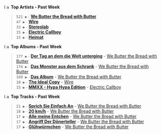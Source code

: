 <!--START_LASTFM_ARTISTS:{"period": "7day", "rows": 5}-->
<a href="https://last.fm" target="_blank"><img src="https://user-images.githubusercontent.com/17434202/215290617-e793598d-d7c9-428f-9975-156db1ba89cc.svg" alt="Last.fm Logo" width="18" height="13"/></a> **Top Artists - Past Week**

> `521 ▶️` ∙ **[We Butter the Bread with Butter](https://www.last.fm/music/We+Butter+the+Bread+with+Butter)**<br/>
> `47 ▶️` ∙ **[Wire](https://www.last.fm/music/Wire)**<br/>
> `33 ▶️` ∙ **[Stereolab](https://www.last.fm/music/Stereolab)**<br/>
> `15 ▶️` ∙ **[Electric Callboy](https://www.last.fm/music/Electric+Callboy)**<br/>
> `15 ▶️` ∙ **[Heimat](https://www.last.fm/music/Heimat)**<br/>
<!--END_LASTFM_ARTISTS-->

<!--START_LASTFM_ALBUMS:{"period": "7day", "rows": 5}-->
<a href="https://last.fm" target="_blank"><img src="https://user-images.githubusercontent.com/17434202/215290617-e793598d-d7c9-428f-9975-156db1ba89cc.svg" alt="Last.fm Logo" width="18" height="13"/></a> **Top Albums - Past Week**

> `177 ▶️` ∙ **[Der Tag an dem die Welt unterging](https://www.last.fm/music/We+Butter+the+Bread+with+Butter/Der+Tag+an+dem+die+Welt+unterging)** - [We Butter the Bread with Butter](https://www.last.fm/music/We+Butter+the+Bread+with+Butter)<br/>
> `174 ▶️` ∙ **[Das Monster aus dem Schrank](https://www.last.fm/music/We+Butter+the+Bread+with+Butter/Das+Monster+aus+dem+Schrank)** - [We Butter the Bread with Butter](https://www.last.fm/music/We+Butter+the+Bread+with+Butter)<br/>
> `169 ▶️` ∙ **[Das Album](https://www.last.fm/music/We+Butter+the+Bread+with+Butter/Das+Album)** - [We Butter the Bread with Butter](https://www.last.fm/music/We+Butter+the+Bread+with+Butter)<br/>
> `18 ▶️` ∙ **[The Ideal Copy](https://www.last.fm/music/Wire/The+Ideal+Copy)** - [Wire](https://www.last.fm/music/Wire)<br/>
> `15 ▶️` ∙ **[MMXX - Hypa Hypa Edition](https://www.last.fm/music/Electric+Callboy/MMXX+-+Hypa+Hypa+Edition)** - [Electric Callboy](https://www.last.fm/music/Electric+Callboy)<br/>
<!--END_LASTFM_ALBUMS-->

<!--START_LASTFM_TRACKS:{"period": "7day", "rows": 5}-->
<a href="https://last.fm" target="_blank"><img src="https://user-images.githubusercontent.com/17434202/215290617-e793598d-d7c9-428f-9975-156db1ba89cc.svg" alt="Last.fm Logo" width="18" height="13"/></a> **Top Tracks - Past Week**

> `21 ▶️` ∙ **[Sprich Sie Einfach An](https://www.last.fm/music/We+Butter+the+Bread+with+Butter/_/Sprich+Sie+Einfach+An)** - [We Butter the Bread with Butter](https://www.last.fm/music/We+Butter+the+Bread+with+Butter)<br/>
> `18 ▶️` ∙ **[20 km/h](https://www.last.fm/music/We+Butter+the+Bread+with+Butter/_/20+km%2Fh)** - [We Butter the Bread with Butter](https://www.last.fm/music/We+Butter+the+Bread+with+Butter)<br/>
> `17 ▶️` ∙ **[Alle meine Entchen](https://www.last.fm/music/We+Butter+the+Bread+with+Butter/_/Alle+meine+Entchen)** - [We Butter the Bread with Butter](https://www.last.fm/music/We+Butter+the+Bread+with+Butter)<br/>
> `17 ▶️` ∙ **[Angriff Der Dönerteller](https://www.last.fm/music/We+Butter+the+Bread+with+Butter/_/Angriff+Der+D%C3%B6nerteller)** - [We Butter the Bread with Butter](https://www.last.fm/music/We+Butter+the+Bread+with+Butter)<br/>
> `17 ▶️` ∙ **[Glühwürmchen](https://www.last.fm/music/We+Butter+the+Bread+with+Butter/_/Gl%C3%BChw%C3%BCrmchen)** - [We Butter the Bread with Butter](https://www.last.fm/music/We+Butter+the+Bread+with+Butter)<br/>
<!--END_LASTFM_TRACKS-->
